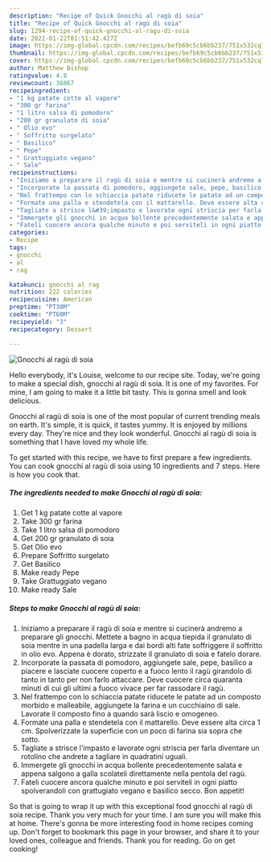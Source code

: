 ```yaml
---
description: "Recipe of Quick Gnocchi al ragù di soia"
title: "Recipe of Quick Gnocchi al ragù di soia"
slug: 1294-recipe-of-quick-gnocchi-al-ragu-di-soia
date: 2021-01-22T01:51:42.427Z
image: https://img-global.cpcdn.com/recipes/befb69c5cb6bb237/751x532cq70/gnocchi-al-ragu-di-soia-recipe-main-photo.jpg
thumbnail: https://img-global.cpcdn.com/recipes/befb69c5cb6bb237/751x532cq70/gnocchi-al-ragu-di-soia-recipe-main-photo.jpg
cover: https://img-global.cpcdn.com/recipes/befb69c5cb6bb237/751x532cq70/gnocchi-al-ragu-di-soia-recipe-main-photo.jpg
author: Matthew Bishop
ratingvalue: 4.8
reviewcount: 36867
recipeingredient:
- "1 kg patate cotte al vapore"
- "300 gr farina"
- "1 litro salsa di pomodoro"
- "200 gr granulato di soia"
- " Olio evo"
- " Soffritto surgelato"
- " Basilico"
- " Pepe"
- " Grattuggiato vegano"
- " Sale"
recipeinstructions:
- "Iniziamo a preparare il ragù di soia e mentre si cucinerà andremo a preparare gli gnocchi. Mettete a bagno in acqua tiepida il granulato di soia mentre in una padella larga e dai bordi alti fate soffriggere il soffritto in olio evo. Appena è dorato, strizzate il granulato di soia e fatelo dorare."
- "Incorporate la passata di pomodoro, aggiungete sale, pepe, basilico a piacere e lasciate cuocere coperto e a fuoco lento il ragù girandolo di tanto in tanto per non farlo attaccare. Deve cuocere circa quaranta minuti di cui gli ultimi a fuoco vivace per far rassodare il ragù."
- "Nel frattempo con lo schiaccia patate riducete le patate ad un composto morbido e malleabile, aggiungete la farina e un cucchiaino di sale. Lavorate il composto fino a quando sarà liscio e omogeneo."
- "Formate una palla e stendetela con il mattarello. Deve essere alta circa 1 cm. Spolverizzate la superficie con un poco di farina sia sopra che sotto."
- "Tagliate a strisce l&#39;impasto e lavorate ogni striscia per farla diventare un rotolino che andrete a tagliare in quadratini uguali."
- "Immergete gli gnocchi in acqua bollente precedentemente salata e appena salgono a galla scolateli direttamente nella pentola del ragù."
- "Fateli cuocere ancora qualche minuto e poi serviteli in ogni piatto spolverandoli con grattugiato vegano e basilico secco. Bon appetit!"
categories:
- Recipe
tags:
- gnocchi
- al
- rag

katakunci: gnocchi al rag 
nutrition: 222 calories
recipecuisine: American
preptime: "PT30M"
cooktime: "PT60M"
recipeyield: "3"
recipecategory: Dessert

---
```



![Gnocchi al ragù di soia](https://img-global.cpcdn.com/recipes/befb69c5cb6bb237/751x532cq70/gnocchi-al-ragu-di-soia-recipe-main-photo.jpg)

Hello everybody, it's Louise, welcome to our recipe site. Today, we're going to make a special dish, gnocchi al ragù di soia. It is one of my favorites. For mine, I am going to make it a little bit tasty. This is gonna smell and look delicious.

Gnocchi al ragù di soia is one of the most popular of current trending meals on earth. It's simple, it is quick, it tastes yummy. It is enjoyed by millions every day. They're nice and they look wonderful. Gnocchi al ragù di soia is something that I have loved my whole life.




To get started with this recipe, we have to first prepare a few ingredients. You can cook gnocchi al ragù di soia using 10 ingredients and 7 steps. Here is how you cook that.

<!--inarticleads1-->

##### The ingredients needed to make Gnocchi al ragù di soia:

1. Get 1 kg patate cotte al vapore
1. Take 300 gr farina
1. Take 1 litro salsa di pomodoro
1. Get 200 gr granulato di soia
1. Get  Olio evo
1. Prepare  Soffritto surgelato
1. Get  Basilico
1. Make ready  Pepe
1. Take  Grattuggiato vegano
1. Make ready  Sale




<!--inarticleads2-->

##### Steps to make Gnocchi al ragù di soia:

1. Iniziamo a preparare il ragù di soia e mentre si cucinerà andremo a preparare gli gnocchi. Mettete a bagno in acqua tiepida il granulato di soia mentre in una padella larga e dai bordi alti fate soffriggere il soffritto in olio evo. Appena è dorato, strizzate il granulato di soia e fatelo dorare.
1. Incorporate la passata di pomodoro, aggiungete sale, pepe, basilico a piacere e lasciate cuocere coperto e a fuoco lento il ragù girandolo di tanto in tanto per non farlo attaccare. Deve cuocere circa quaranta minuti di cui gli ultimi a fuoco vivace per far rassodare il ragù.
1. Nel frattempo con lo schiaccia patate riducete le patate ad un composto morbido e malleabile, aggiungete la farina e un cucchiaino di sale. Lavorate il composto fino a quando sarà liscio e omogeneo.
1. Formate una palla e stendetela con il mattarello. Deve essere alta circa 1 cm. Spolverizzate la superficie con un poco di farina sia sopra che sotto.
1. Tagliate a strisce l&#39;impasto e lavorate ogni striscia per farla diventare un rotolino che andrete a tagliare in quadratini uguali.
1. Immergete gli gnocchi in acqua bollente precedentemente salata e appena salgono a galla scolateli direttamente nella pentola del ragù.
1. Fateli cuocere ancora qualche minuto e poi serviteli in ogni piatto spolverandoli con grattugiato vegano e basilico secco. Bon appetit!




So that is going to wrap it up with this exceptional food gnocchi al ragù di soia recipe. Thank you very much for your time. I am sure you will make this at home. There's gonna be more interesting food in home recipes coming up. Don't forget to bookmark this page in your browser, and share it to your loved ones, colleague and friends. Thank you for reading. Go on get cooking!
